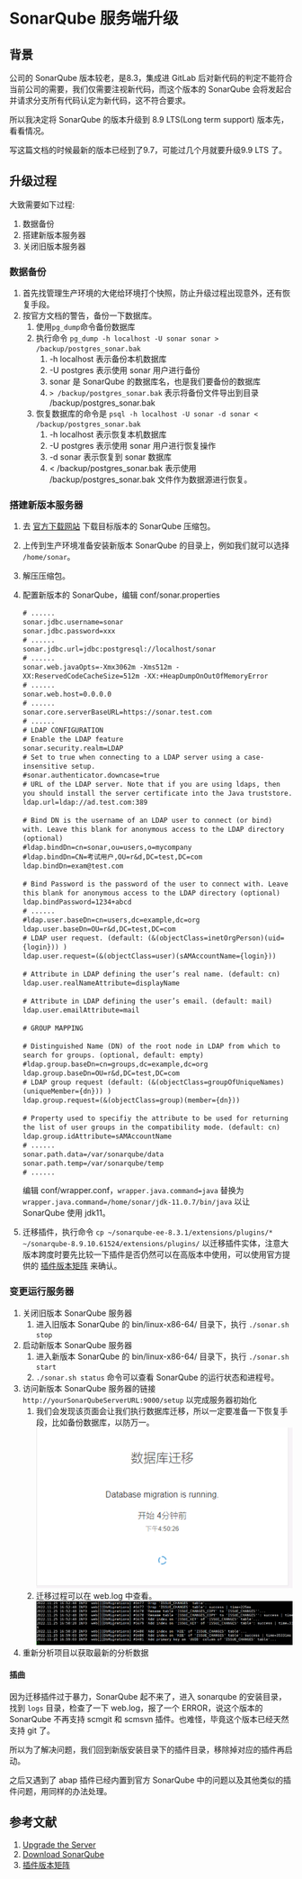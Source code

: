 # SonarQube 服务端升级

## 背景

公司的 SonarQube 版本较老，是8.3，集成进 GitLab 后对新代码的判定不能符合当前公司的需要，我们仅需要注视新代码，而这个版本的 SonarQube 会将发起合并请求分支所有代码认定为新代码，这不符合要求。

所以我决定将 SonarQube 的版本升级到 8.9 LTS(Long term support) 版本先，看看情况。

写这篇文档的时候最新的版本已经到了9.7，可能过几个月就要升级9.9 LTS 了。

## 升级过程

大致需要如下过程:

1. 数据备份
2. 搭建新版本服务器
3. 关闭旧版本服务器

### 数据备份

1. 首先找管理生产环境的大佬给环境打个快照，防止升级过程出现意外，还有恢复手段。
2. 按官方文档的警告，备份一下数据库。
    1. 使用`pg_dump`命令备份数据库
    2. 执行命令 `pg_dump -h localhost -U sonar sonar > /backup/postgres_sonar.bak`
        1. -h localhost 表示备份本机数据库
        2. -U postgres 表示使用 sonar 用户进行备份
        3. sonar 是 SonarQube 的数据库名，也是我们要备份的数据库
        4. `> /backup/postgres_sonar.bak` 表示将备份文件导出到目录 /backup/postgres_sonar.bak
    3. 恢复数据库的命令是 `psql -h localhost -U sonar -d sonar < /backup/postgres_sonar.bak`
        1. -h localhost 表示恢复本机数据库
        2. -U postgres 表示使用 sonar 用户进行恢复操作
        3. -d sonar 表示恢复到 sonar 数据库
        4. < /backup/postgres_sonar.bak 表示使用 /backup/postgres_sonar.bak 文件作为数据源进行恢复。

### 搭建新版本服务器

1. 去 [官方下载网站](https://www.sonarqube.org/downloads/) 下载目标版本的 SonarQube 压缩包。
2. 上传到生产环境准备安装新版本 SonarQube 的目录上，例如我们就可以选择 `/home/sonar`。
3. 解压压缩包。
4. 配置新版本的 SonarQube，编辑 conf/sonar.properties
    ```properties
    # ......
    sonar.jdbc.username=sonar
    sonar.jdbc.password=xxx
    # ......
    sonar.jdbc.url=jdbc:postgresql://localhost/sonar
    # ......    
    sonar.web.javaOpts=-Xmx3062m -Xms512m -XX:ReservedCodeCacheSize=512m -XX:+HeapDumpOnOutOfMemoryError
    # ......
    sonar.web.host=0.0.0.0
    # ......
    sonar.core.serverBaseURL=https://sonar.test.com
    # ......
    # LDAP CONFIGURATION
    # Enable the LDAP feature
    sonar.security.realm=LDAP
    # Set to true when connecting to a LDAP server using a case-insensitive setup.
    #sonar.authenticator.downcase=true
    # URL of the LDAP server. Note that if you are using ldaps, then you should install the server certificate into the Java truststore.
    ldap.url=ldap://ad.test.com:389
    
    # Bind DN is the username of an LDAP user to connect (or bind) with. Leave this blank for anonymous access to the LDAP directory (optional)
    #ldap.bindDn=cn=sonar,ou=users,o=mycompany
    #ldap.bindDn=CN=考试用户,OU=r&d,DC=test,DC=com
    ldap.bindDn=exam@test.com
    
    # Bind Password is the password of the user to connect with. Leave this blank for anonymous access to the LDAP directory (optional)
    ldap.bindPassword=1234+abcd
    # ......
    #ldap.user.baseDn=cn=users,dc=example,dc=org
    ldap.user.baseDn=OU=r&d,DC=test,DC=com
    # LDAP user request. (default: (&(objectClass=inetOrgPerson)(uid={login})) )
    ldap.user.request=(&(objectClass=user)(sAMAccountName={login}))
    
    # Attribute in LDAP defining the user’s real name. (default: cn)
    ldap.user.realNameAttribute=displayName
    
    # Attribute in LDAP defining the user’s email. (default: mail)
    ldap.user.emailAttribute=mail
    
    # GROUP MAPPING
    
    # Distinguished Name (DN) of the root node in LDAP from which to search for groups. (optional, default: empty)
    #ldap.group.baseDn=cn=groups,dc=example,dc=org
    ldap.group.baseDn=OU=r&d,DC=test,DC=com
    # LDAP group request (default: (&(objectClass=groupOfUniqueNames)(uniqueMember={dn})) )
    ldap.group.request=(&(objectClass=group)(member={dn}))
    
    # Property used to specifiy the attribute to be used for returning the list of user groups in the compatibility mode. (default: cn)
    ldap.group.idAttribute=sAMAccountName
    # ......
    sonar.path.data=/var/sonarqube/data
    sonar.path.temp=/var/sonarqube/temp
    # ......
    ```
   编辑 conf/wrapper.conf，`wrapper.java.command=java` 替换为 `wrapper.java.command=/home/sonar/jdk-11.0.7/bin/java` 以让 SonarQube 使用 jdk11。

5. 迁移插件，执行命令 `cp ~/sonarqube-ee-8.3.1/extensions/plugins/* ~/sonarqube-8.9.10.61524/extensions/plugins/` 以迁移插件实体，注意大版本跨度时要先比较一下插件是否仍然可以在高版本中使用，可以使用官方提供的 [插件版本矩阵](https://docs.sonarqube.org/8.9/instance-administration/plugin-version-matrix/) 来确认。

### 变更运行服务器

1. 关闭旧版本 SonarQube 服务器
    1. 进入旧版本 SonarQube 的 bin/linux-x86-64/ 目录下，执行 `./sonar.sh stop`
2. 启动新版本 SonarQube 服务器
    1. 进入新版本 SonarQube 的 bin/linux-x86-64/ 目录下，执行 `./sonar.sh start`
    2. `./sonar.sh status` 命令可以查看 SonarQube 的运行状态和进程号。
3. 访问新版本 SonarQube 服务器的链接 `http://yourSonarQubeServerURL:9000/setup` 以完成服务器初始化
    1. 我们会发现该页面会让我们执行数据库迁移，所以一定要准备一下恢复手段，比如备份数据库，以防万一。
       ![SonarQube-Database-migration.png](../assets/SonarQube-Database-migration.png)
    2. 迁移过程可以在 web.log 中查看。
       ![SonarQube-Database-migration-log.png](../assets/SonarQube-Database-migration-log.png)
4. 重新分析项目以获取最新的分析数据

#### 插曲

因为迁移插件过于暴力，SonarQube 起不来了，进入 sonarqube 的安装目录，找到 `logs` 目录，检查了一下 web.log，报了一个 ERROR，说这个版本的 SonarQube 不再支持 scmgit 和 scmsvn 插件。也难怪，毕竟这个版本已经天然支持 git 了。

所以为了解决问题，我们回到新版安装目录下的插件目录，移除掉对应的插件再启动。

之后又遇到了 abap 插件已经内置到官方 SonarQube 中的问题以及其他类似的插件问题，用同样的办法处理。

## 参考文献

1. [Upgrade the Server](https://docs.sonarqube.org/8.9/setup/upgrading/)
2. [Download SonarQube](https://www.sonarqube.org/downloads/)
3. [插件版本矩阵](https://docs.sonarqube.org/8.9/instance-administration/plugin-version-matrix/)